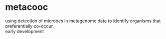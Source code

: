 # metacooc

using detection of microbes in metagenome data to identify organisms that preferentially co-occur.  
early development